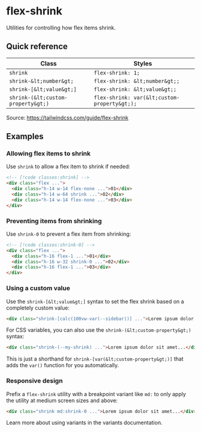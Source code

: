 # flex-shrink

Utilities for controlling how flex items shrink.

## Quick reference

| Class | Styles |
|---|---|
| `shrink` | `flex-shrink: 1;` |
| `shrink-&lt;number&gt;` | `flex-shrink: &lt;number&gt;;` |
| `shrink-[&lt;value&gt;]` | `flex-shrink: &lt;value&gt;;` |
| `shrink-(&lt;custom-property&gt;)` | `flex-shrink: var(&lt;custom-property&gt;);` |

Source: https://tailwindcss.com/guide/flex-shrink

## Examples

### Allowing flex items to shrink

Use `shrink` to allow a flex item to shrink if needed:

```html
<!-- [!code classes:shrink] -->
<div class="flex ...">
  <div class="h-14 w-14 flex-none ...">01</div>
  <div class="h-14 w-64 shrink ...">02</div>
  <div class="h-14 w-14 flex-none ...">03</div>
</div>
```

### Preventing items from shrinking

Use `shrink-0` to prevent a flex item from shrinking:

```html
<!-- [!code classes:shrink-0] -->
<div class="flex ...">
  <div class="h-16 flex-1 ...">01</div>
  <div class="h-16 w-32 shrink-0 ...">02</div>
  <div class="h-16 flex-1 ...">03</div>
</div>
```

### Using a custom value

Use the `shrink-[&lt;value&gt;]` syntax to set the flex shrink based on a completely custom value:

```html
<div class="shrink-[calc(100vw-var(--sidebar))] ...">Lorem ipsum dolor sit amet...</div>
```

For CSS variables, you can also use the `shrink-(&lt;custom-property&gt;)` syntax:

```html
<div class="shrink-(--my-shrink) ...">Lorem ipsum dolor sit amet...</div>
```

This is just a shorthand for `shrink-[var(&lt;custom-property&gt;)]` that adds the `var()` function for you automatically.

### Responsive design

Prefix a `flex-shrink` utility with a breakpoint variant like `md:` to only apply the utility at medium screen sizes and above:

```html
<div class="shrink md:shrink-0 ...">Lorem ipsum dolor sit amet...</div>
```

Learn more about using variants in the variants documentation.
